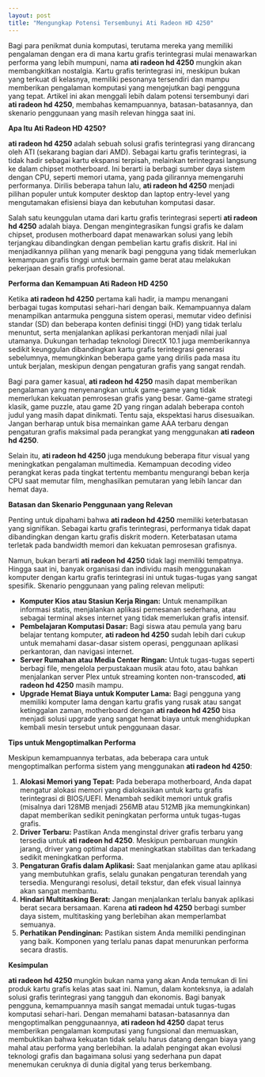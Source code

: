 ```yaml
---
layout: post
title: "Mengungkap Potensi Tersembunyi Ati Radeon HD 4250"
---
```


Bagi para penikmat dunia komputasi, terutama mereka yang memiliki pengalaman dengan era di mana kartu grafis terintegrasi mulai menawarkan performa yang lebih mumpuni, nama **ati radeon hd 4250** mungkin akan membangkitkan nostalgia. Kartu grafis terintegrasi ini, meskipun bukan yang terkuat di kelasnya, memiliki pesonanya tersendiri dan mampu memberikan pengalaman komputasi yang mengejutkan bagi pengguna yang tepat. Artikel ini akan menggali lebih dalam potensi tersembunyi dari **ati radeon hd 4250**, membahas kemampuannya, batasan-batasannya, dan skenario penggunaan yang masih relevan hingga saat ini.

**Apa Itu Ati Radeon HD 4250?**

**ati radeon hd 4250** adalah sebuah solusi grafis terintegrasi yang dirancang oleh ATI (sekarang bagian dari AMD). Sebagai kartu grafis terintegrasi, ia tidak hadir sebagai kartu ekspansi terpisah, melainkan terintegrasi langsung ke dalam chipset motherboard. Ini berarti ia berbagi sumber daya sistem dengan CPU, seperti memori utama, yang pada gilirannya memengaruhi performanya. Dirilis beberapa tahun lalu, **ati radeon hd 4250** menjadi pilihan populer untuk komputer desktop dan laptop entry-level yang mengutamakan efisiensi biaya dan kebutuhan komputasi dasar.

Salah satu keunggulan utama dari kartu grafis terintegrasi seperti **ati radeon hd 4250** adalah biaya. Dengan mengintegrasikan fungsi grafis ke dalam chipset, produsen motherboard dapat menawarkan solusi yang lebih terjangkau dibandingkan dengan pembelian kartu grafis diskrit. Hal ini menjadikannya pilihan yang menarik bagi pengguna yang tidak memerlukan kemampuan grafis tinggi untuk bermain game berat atau melakukan pekerjaan desain grafis profesional.

**Performa dan Kemampuan Ati Radeon HD 4250**

Ketika **ati radeon hd 4250** pertama kali hadir, ia mampu menangani berbagai tugas komputasi sehari-hari dengan baik. Kemampuannya dalam menampilkan antarmuka pengguna sistem operasi, memutar video definisi standar (SD) dan beberapa konten definisi tinggi (HD) yang tidak terlalu menuntut, serta menjalankan aplikasi perkantoran menjadi nilai jual utamanya. Dukungan terhadap teknologi DirectX 10.1 juga memberikannya sedikit keunggulan dibandingkan kartu grafis terintegrasi generasi sebelumnya, memungkinkan beberapa game yang dirilis pada masa itu untuk berjalan, meskipun dengan pengaturan grafis yang sangat rendah.

Bagi para gamer kasual, **ati radeon hd 4250** masih dapat memberikan pengalaman yang menyenangkan untuk game-game yang tidak memerlukan kekuatan pemrosesan grafis yang besar. Game-game strategi klasik, game puzzle, atau game 2D yang ringan adalah beberapa contoh judul yang masih dapat dinikmati. Tentu saja, ekspektasi harus disesuaikan. Jangan berharap untuk bisa memainkan game AAA terbaru dengan pengaturan grafis maksimal pada perangkat yang menggunakan **ati radeon hd 4250**.

Selain itu, **ati radeon hd 4250** juga mendukung beberapa fitur visual yang meningkatkan pengalaman multimedia. Kemampuan decoding video perangkat keras pada tingkat tertentu membantu mengurangi beban kerja CPU saat memutar film, menghasilkan pemutaran yang lebih lancar dan hemat daya.

**Batasan dan Skenario Penggunaan yang Relevan**

Penting untuk dipahami bahwa **ati radeon hd 4250** memiliki keterbatasan yang signifikan. Sebagai kartu grafis terintegrasi, performanya tidak dapat dibandingkan dengan kartu grafis diskrit modern. Keterbatasan utama terletak pada bandwidth memori dan kekuatan pemrosesan grafisnya.

Namun, bukan berarti **ati radeon hd 4250** tidak lagi memiliki tempatnya. Hingga saat ini, banyak organisasi dan individu masih menggunakan komputer dengan kartu grafis terintegrasi ini untuk tugas-tugas yang sangat spesifik. Skenario penggunaan yang paling relevan meliputi:

*   **Komputer Kios atau Stasiun Kerja Ringan:** Untuk menampilkan informasi statis, menjalankan aplikasi pemesanan sederhana, atau sebagai terminal akses internet yang tidak memerlukan grafis intensif.
*   **Pembelajaran Komputasi Dasar:** Bagi siswa atau pemula yang baru belajar tentang komputer, **ati radeon hd 4250** sudah lebih dari cukup untuk memahami dasar-dasar sistem operasi, penggunaan aplikasi perkantoran, dan navigasi internet.
*   **Server Rumahan atau Media Center Ringan:** Untuk tugas-tugas seperti berbagi file, mengelola perpustakaan musik atau foto, atau bahkan menjalankan server Plex untuk streaming konten non-transcoded, **ati radeon hd 4250** masih mampu.
*   **Upgrade Hemat Biaya untuk Komputer Lama:** Bagi pengguna yang memiliki komputer lama dengan kartu grafis yang rusak atau sangat ketinggalan zaman, motherboard dengan **ati radeon hd 4250** bisa menjadi solusi upgrade yang sangat hemat biaya untuk menghidupkan kembali mesin tersebut untuk penggunaan dasar.

**Tips untuk Mengoptimalkan Performa**

Meskipun kemampuannya terbatas, ada beberapa cara untuk mengoptimalkan performa sistem yang menggunakan **ati radeon hd 4250**:

1.  **Alokasi Memori yang Tepat:** Pada beberapa motherboard, Anda dapat mengatur alokasi memori yang dialokasikan untuk kartu grafis terintegrasi di BIOS/UEFI. Menambah sedikit memori untuk grafis (misalnya dari 128MB menjadi 256MB atau 512MB jika memungkinkan) dapat memberikan sedikit peningkatan performa untuk tugas-tugas grafis.
2.  **Driver Terbaru:** Pastikan Anda menginstal driver grafis terbaru yang tersedia untuk **ati radeon hd 4250**. Meskipun pembaruan mungkin jarang, driver yang optimal dapat meningkatkan stabilitas dan terkadang sedikit meningkatkan performa.
3.  **Pengaturan Grafis dalam Aplikasi:** Saat menjalankan game atau aplikasi yang membutuhkan grafis, selalu gunakan pengaturan terendah yang tersedia. Mengurangi resolusi, detail tekstur, dan efek visual lainnya akan sangat membantu.
4.  **Hindari Multitasking Berat:** Jangan menjalankan terlalu banyak aplikasi berat secara bersamaan. Karena **ati radeon hd 4250** berbagi sumber daya sistem, multitasking yang berlebihan akan memperlambat semuanya.
5.  **Perhatikan Pendinginan:** Pastikan sistem Anda memiliki pendinginan yang baik. Komponen yang terlalu panas dapat menurunkan performa secara drastis.

**Kesimpulan**

**ati radeon hd 4250** mungkin bukan nama yang akan Anda temukan di lini produk kartu grafis kelas atas saat ini. Namun, dalam konteksnya, ia adalah solusi grafis terintegrasi yang tangguh dan ekonomis. Bagi banyak pengguna, kemampuannya masih sangat memadai untuk tugas-tugas komputasi sehari-hari. Dengan memahami batasan-batasannya dan mengoptimalkan penggunaannya, **ati radeon hd 4250** dapat terus memberikan pengalaman komputasi yang fungsional dan memuaskan, membuktikan bahwa kekuatan tidak selalu harus datang dengan biaya yang mahal atau performa yang berlebihan. Ia adalah pengingat akan evolusi teknologi grafis dan bagaimana solusi yang sederhana pun dapat menemukan ceruknya di dunia digital yang terus berkembang.
